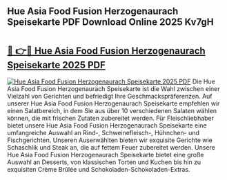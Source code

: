 ## Hue Asia Food Fusion Herzogenaurach Speisekarte PDF Download Online 2025 Kv7gH

# <h2><a href="http://gc61wri.nevu.top/?p=Hue+Asia+Food+Fusion+Herzogenaurach+Speisekarte">🔗 👉🔴 Hue Asia Food Fusion Herzogenaurach Speisekarte 2025 PDF</a></h2>

[![Hue Asia Food Fusion Herzogenaurach Speisekarte 2025 PDF](https://i.imgur.com/dBaPXMq.png)](http://gc61wri.nevu.top/?p=Hue+Asia+Food+Fusion+Herzogenaurach+Speisekarte)
Die Hue Asia Food Fusion Herzogenaurach Speisekarte ist die Wahl zwischen einer Vielzahl von Gerichten und befriedigt Ihre Geschmackspräferenzen. Auf unserer Hue Asia Food Fusion Herzogenaurach Speisekarte empfehlen wir einen Salatbereich, in dem Sie aus über 10 verschiedenen Salaten wählen können, die mit frischen Zutaten zubereitet werden. Für Fleischliebhaber bietet unsere Hue Asia Food Fusion Herzogenaurach Speisekarte eine umfangreiche Auswahl an Rind-, Schweinefleisch-, Hühnchen- und Fischgerichten. Unseren Auserwählten bieten wir exquisite Gerichte wie Schaschlik und Steak an, die auf fettem Feuer zubereitet werden. Unsere Hue Asia Food Fusion Herzogenaurach Speisekarte bietet eine große Auswahl an Desserts, von klassischen Torten und Kuchen bis hin zu exquisiten Crème Brûlée und Schokoladen-Schokoladen-Extras.
